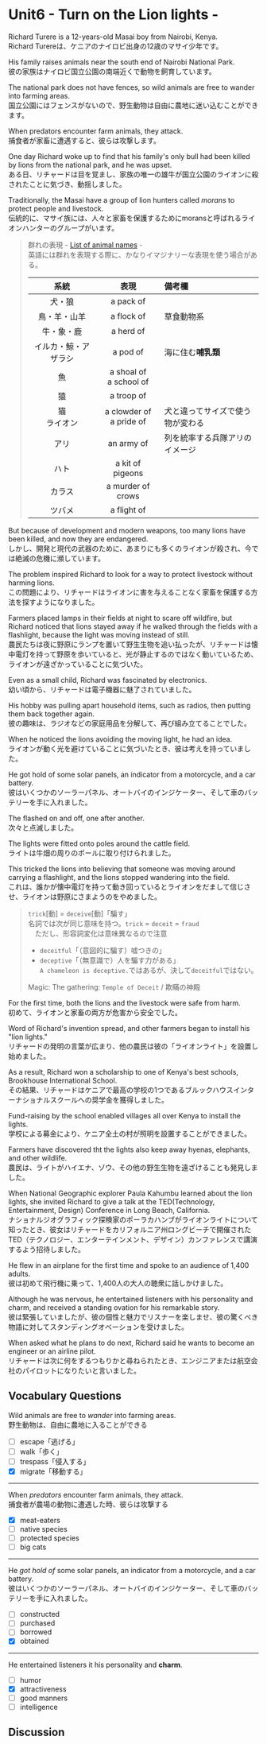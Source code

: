 # Unit6 - Turn on the Lion lights -

Richard Turere is a 12-years-old Masai boy from Nairobi, Kenya.  
Richard Turereは、ケニアのナイロビ出身の12歳のマサイ少年です。

His family raises animals near the south end of Nairobi National Park.  
彼の家族はナイロビ国立公園の南端近くで動物を飼育しています。

The national park does not have fences, so wild animals are free to wander into farming areas.  
国立公園にはフェンスがないので、野生動物は自由に農地に迷い込むことができます。

When predators encounter farm animals, they attack.  
捕食者が家畜に遭遇すると、彼らは攻撃します。

One day Richard woke up to find that his family's only bull had been killed by lions from the national park, and he was upset.  
ある日、リチャードは目を覚まし、家族の唯一の雄牛が国立公園のライオンに殺されたことに気づき、動揺しました。

Traditionally, the Masai have a group of lion hunters called _morans_ to protect people and livestock.  
伝統的に、マサイ族には、人々と家畜を保護するためにmoransと呼ばれるライオンハンターのグループがいます。

> 群れの表現 - [List of animal names](https://en.wikipedia.org/wiki/List_of_animal_names) -  
> 英語には群れを表現する際に、かなりイマジナリーな表現を使う場合がある。
>
> |系統|表現|備考欄|
> |:--:|:--:|:--|
> |犬・狼|a pack of||
> |鳥・羊・山羊|a flock of|草食動物系|
> |牛・象・鹿|a herd of||
> |イルカ・鯨・アザラシ|a pod of|海に住む**哺乳類**|
> |魚|a shoal of<br>a school of||
> |猿|a troop of||
> |猫<br>ライオン|a clowder of<br>a pride of|犬と違ってサイズで使う物が変わる|
> |アリ|an army of|列を統率する兵隊アリのイメージ|
> |ハト|a kit of pigeons||
> |カラス|a murder of crows||
> |ツバメ|a flight of||

But because of development and modern weapons, too many lions have been killed, and now they are endangered.  
しかし、開発と現代の武器のために、あまりにも多くのライオンが殺され、今では絶滅の危機に瀕しています。

The problem inspired Richard to look for a way to protect livestock without harming lions.  
この問題により、リチャードはライオンに害を与えることなく家畜を保護する方法を探すようになりました。

Farmers placed lamps in their fields at night to scare off wildfire, but Richard noticed that lions stayed away if he walked through the fields with a flashlight, because the light was moving instead of still.  
農民たちは夜に野原にランプを置いて野生生物を追い払ったが、リチャードは懐中電灯を持って野原を歩いていると、光が静止するのではなく動いているため、ライオンが遠ざかっていることに気づいた。

Even as a small child, Richard was fascinated by electronics.  
幼い頃から、リチャードは電子機器に魅了されていました。

His hobby was pulling apart household items, such as radios, then putting them back together again.  
彼の趣味は、ラジオなどの家庭用品を分解して、再び組み立てることでした。

When he noticed the lions avoiding the moving light, he had an idea.  
ライオンが動く光を避けていることに気づいたとき、彼は考えを持っていました。

He got hold of some solar panels, an indicator from a motorcycle, and a car battery.  
彼はいくつかのソーラーパネル、オートバイのインジケーター、そして車のバッテリーを手に入れました。

The flashed on and off, one after another.  
次々と点滅しました。

The lights were fitted onto poles around the cattle field.  
ライトは牛畑の周りのポールに取り付けられました。

This tricked the lions into believing that someone was moving around carrying a flashlight, and the lions stopped wandering into the field.  
これは、誰かが懐中電灯を持って動き回っているとライオンをだまして信じさせ、ライオンは野原にさまようのをやめました。

> `trick`[動] = `deceive`[動]「騙す」  
> 名詞では次が同じ意味を持つ。`trick` = `deceit` = `fraud`  
>　ただし、形容詞変化は意味異なるので注意
>
> - `deceitful`「（意図的に騙す）嘘つきの」
> - `deceptive`「（無意識で）人を騙す力がある」  
>   `A chameleon is deceptive.`ではあるが、決して`deceitful`ではない。
>
> Magic: The gathering: `Temple of Deceit` / 欺瞞の神殿  

For the first time, both the lions and the livestock were safe from harm.  
初めて、ライオンと家畜の両方が危害から安全でした。

Word of Richard's invention spread, and other farmers began to install his "lion lights."  
リチャードの発明の言葉が広まり、他の農民は彼の「ライオンライト」を設置し始めました。

As a result, Richard won a scholarship to one of Kenya's best schools, Brookhouse International School.  
その結果、リチャードはケニアで最高の学校の1つであるブルックハウスインターナショナルスクールへの奨学金を獲得しました。

Fund-raising by the school enabled villages all over Kenya to install the lights.  
学校による募金により、ケニア全土の村が照明を設置することができました。

Farmers have discovered tht the lights also keep away hyenas, elephants, and other wildlife.  
農民は、ライトがハイエナ、ゾウ、その他の野生生物を遠ざけることも発見しました。

When National Geographic explorer Paula Kahumbu learned about the lion lights, she invited Richard to give a talk at the TED(Technology, Entertainment, Design) Conference in Long Beach, California.  
ナショナルジオグラフィック探検家のポーラカハンブがライオンライトについて知ったとき、彼女はリチャードをカリフォルニア州ロングビーチで開催されたTED（テクノロジー、エンターテインメント、デザイン）カンファレンスで講演するよう招待しました。

He flew in an airplane for the first time and spoke to an audience of 1,400 adults.  
彼は初めて飛行機に乗って、1,400人の大人の聴衆に話しかけました。

Although he was nervous, he entertained listeners with his personality and charm, and received a standing ovation for his remarkable story.  
彼は緊張していましたが、彼の個性と魅力でリスナーを楽しませ、彼の驚くべき物語に対してスタンディングオベーションを受けました。

When asked what he plans to do next, Richard said he wants to become an engineer or an airline pilot.  
リチャードは次に何をするつもりかと尋ねられたとき、エンジニアまたは航空会社のパイロットになりたいと言いました。

## Vocabulary Questions

Wild animals are free to _wander_ into farming areas.  
野生動物は、自由に農地に入ることができる

- [ ] escape「逃げる」
- [ ] walk「歩く」
- [ ] trespass「侵入する」
- [x] migrate「移動する」

---

When _predators_ encounter farm animals, they attack.  
捕食者が農場の動物に遭遇した時、彼らは攻撃する

- [x] meat-eaters
- [ ] native species
- [ ] protected species
- [ ] big cats

---

He _got hold of_ some solar panels, an indicator from a motorcycle, and a car battery.  
彼はいくつかのソーラーパネル、オートバイのインジケーター、そして車のバッテリーを手に入れました。

- [ ] constructed
- [ ] purchased
- [ ] borrowed
- [x] obtained

---

He entertained listeners it his personality and **charm**.  

- [ ] humor
- [x] attractiveness
- [ ] good manners
- [ ] intelligence

## Discussion
